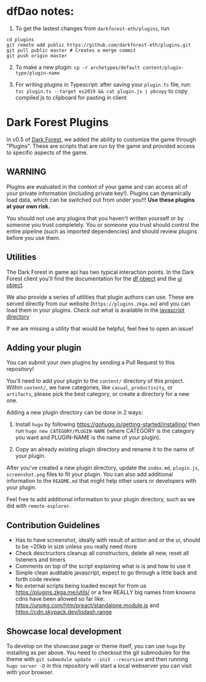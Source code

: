 # dfDao notes:
1. To get the lastest changes from `darkforest-eth/plugins`, run 
```
cd plugins
git remote add public https://github.com/darkforest-eth/plugins.git
git pull public master # Creates a merge commit
git push origin master
```
2. To make a new plugin: `cp -r archetypes/default content/plugin-type/plugin-name`

3. For writing plugins in Typescript: after saving your `plugin.ts` file, run:
`tsc plugin.ts --target es2019 && cat plugin.js | pbcopy` to copy compiled js to clipboard for pasting in client


# Dark Forest Plugins

In v0.5 of [Dark Forest](https://zkga.me/), we added the ability to customize the game through "Plugins". These are scripts that are run by the game and provided access to specific aspects of the game.

## WARNING

Plugins are evaluated in the context of your game and can access all of your private information (including private key!). Plugins can dynamically load data, which can be switched out from under you!!! __Use these plugins at your own risk.__

You should not use any plugins that you haven't written yourself or by someone you trust completely. You or someone you trust should control the entire pipeline (such as imported dependencies) and should review plugins before you use them.

## Utilities

The Dark Forest in game api has two typical interaction points. In the Dark Forest client you'll find the documentation for the [df object](https://github.com/darkforest-eth/client/blob/master/docs/classes/backend_gamelogic_gamemanager.default.md) and the [ui object](https://github.com/darkforest-eth/client/blob/master/docs/classes/backend_gamelogic_gameuimanager.default.md).

We also provide a series of utilities that plugin authors can use. These are served directly from our website (`https://plugins.zkga.me`) and you can load them in your plugins. Check out what is available in the [javascript directory](javascript/)

If we are missing a utility that would be helpful, feel free to open an issue!

## Adding your plugin

You can submit your own plugins by sending a Pull Request to this repository!

You'll need to add your plugin to the `content/` directory of this project. Within `content/`, we have categories, like `casual`, `productivity`, or `artifacts`, please pick the best category, or create a directory for a new one.

Adding a new plugin directory can be done in 2 ways:

1. Install `hugo` by following https://gohugo.io/getting-started/installing/ then run `hugo new CATEGORY/PLUGIN-NAME` (where CATEGORY is the category you want and PLUGIN-NAME is the name of your plugin).

2. Copy an already existing plugin directory and rename it to the name of your plugin.

After you've created a new plugin directory, update the `index.md`, `plugin.js`, `screenshot.png` files to fit your plugin. You can also add additional information to the `README.md` that might help other users or developers with your plugin.

Feel free to add additional information to your plugin directory, such as we did with `remote-explorer`.

## Contribution Guidelines

- Has to have screenshot, ideally with result of action and or the ui, should to be ~20kb in size unless you really need more
- Check desctructors cleanup all constructors, delete all new, reset all listeners and timers
- Comments on top of the script explaining what is is and how to use it
- Simple clean auditable javascript, expect to go through a little back and forth code review
- No external scripts being loaded except for from us https://plugins.zkga.me/utils/ or a few REALLY big names from knowns cdns have been allowed so far like: https://unpkg.com/htm/preact/standalone.module.js and https://cdn.skypack.dev/lodash.range

## Showcase local development

To develop on the showcase page or theme itself, you can use `hugo` by installing as per above. You need to checkout the git submodules for the theme with `git submodule update --init --recursive` and then running `hugo server -D` in this repository will start a local webserver you can visit with your browser.

